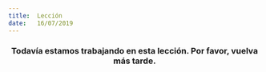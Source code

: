 ```yaml
---
title:  Lección
date:   16/07/2019
---
```


### <center>Todavía estamos trabajando en esta lección. Por favor, vuelva más tarde.</center>